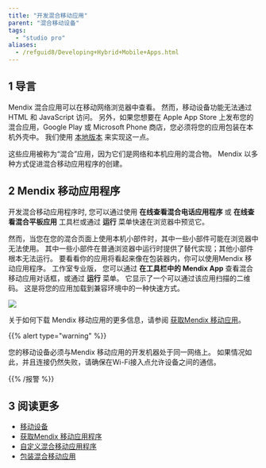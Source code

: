 ```yaml
---
title: "开发混合移动应用"
parent: "混合移动设备"
tags:
  - "studio pro"
aliases:
  - /refguid8/Developing+Hybrid+Mobile+Apps.html
---
```


## 1 导言

Mendix 混合应用可以在移动网络浏览器中查看。 然而，移动设备功能无法通过 HTML 和 JavaScript 访问。 另外，如果您想要在 Apple App Store 上发布您的混合应用，Google Play 或 Microsoft Phone 商店，您必须将您的应用包装在本机外壳中。 我们使用 [本地版本](/howto8/mobile/build-hybrid-locally) 来实现这一点。

这些应用被称为“混合”应用，因为它们是网络和本机应用的混合物。 Mendix 以多种方式促进混合移动应用程序的创建。

## 2 Mendix 移动应用程序

开发混合移动应用程序时, 您可以通过使用 **在线查看混合电话应用程序** 或 **在线查看混合平板应用** 工具栏或通过 **运行** 菜单快速在浏览器中预览它。

然而，当您在您的混合页面上使用本机小部件时，其中一些小部件可能在浏览器中无法使用。 其中一些小部件在普通浏览器中运行时提供了替代实现；其他小部件根本无法运行。 要看看你的应用将看起来像在包装器内，你可以使用Mendix 移动应用程序。 工作室专业版， 您可以通过 **在工具栏中的 Mendix App** 查看混合移动应用对话框，或通过 **运行** 菜单。 它显示了一个可以通过该应用扫描的二维码。 这是将您的应用加载到兼容环境中的一种快速方式。

![](attachments/Developing+Hybrid+Mobile+Apps/View_Hybrid_Mobile_App_Popup.png)

关于如何下载 Mendix 移动应用的更多信息，请参阅 [获取Mendix 移动应用](getting-the-mendix-app)。

{{% alert type="warning" %}}

您的移动设备必须与Mendix 移动应用的开发机器处于同一网络上。 如果情况如此，并且连接仍然失败，请确保在Wi-Fi接入点允许设备之间的通信。

{{% /报警 %}}

## 3 阅读更多

* [移动设备](移动网络)
* [获取Mendix 移动应用程序](getting-the-mendix-app)
* [自定义混合移动应用程序](customizing-hybrid-mobile-apps)
* [包装混合移动应用](packaging-hybrid-mobile-apps)

